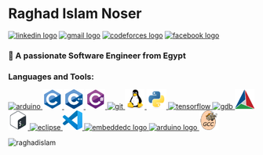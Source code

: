 # Raghad Islam Noser

<div align="left">
<a href="https://www.linkedin.com/in/raghad-islam-a0133825b/" target="blank">
  <img src="https://img.shields.io/static/v1?message=LinkedIn&logo=linkedin&label=&color=0077B5&logoColor=white&labelColor=&style=for-the-badge" height="30" alt="linkedin logo"  /></a>
  
<a href="mailto:Raghad.noser.2003@gmail.com" target="blank">
<img src="https://img.shields.io/static/v1?message=Gmail&logo=gmail&label=&color=CC0000&logoColor=white&labelColor=&style=for-the-badge" height="30" alt="gmail logo" /></a>

<a href="https://codeforces.com/profile/raghad78" target="blank">
<img src="https://img.shields.io/static/v1?message=Codeforces&logo=codeforces&label=&color=FF8C00&logoColor=white&labelColor=&style=for-the-badge" height="30" alt="codeforces logo" /></a>
<a href="https://www.facebook.com/raghad.noser/" target="blank">
<img src="https://img.shields.io/static/v1?message=Facebook&logo=facebook&label=&color=1877F2&logoColor=white&labelColor=&style=for-the-badge" height="30" alt="facebook logo" /></a>
</div>

<h3 align="left">💁 A passionate Software Engineer from Egypt</h3>
</p>

<h3 align="left">Languages and Tools:</h3>
<p align="left">
<a href="https://www.arduino.cc/" target="_blank" rel="noreferrer"> <img src="https://cdn.worldvectorlogo.com/logos/arduino-1.svg" alt="arduino" width="40" height="40"/> </a> 
<a href="https://www.cprogramming.com/" target="_blank" rel="noreferrer"> <img src="https://raw.githubusercontent.com/devicons/devicon/master/icons/c/c-original.svg" alt="c" width="40" height="40"/> </a> 
<a href="https://www.w3schools.com/cpp/" target="_blank" rel="noreferrer"> <img src="https://raw.githubusercontent.com/devicons/devicon/master/icons/cplusplus/cplusplus-original.svg" alt="cplusplus" width="40" height="40"/> </a> 
<a href="https://www.w3schools.com/cs/" target="_blank" rel="noreferrer"> <img src="https://raw.githubusercontent.com/devicons/devicon/master/icons/csharp/csharp-original.svg" alt="csharp" width="40" height="40"/> </a> 
<a href="https://git-scm.com/" target="_blank" rel="noreferrer"> <img src="https://www.vectorlogo.zone/logos/git-scm/git-scm-icon.svg" alt="git" width="40" height="40"/> </a> 
<a href="https://www.linux.org/" target="_blank" rel="noreferrer"> <img src="https://raw.githubusercontent.com/devicons/devicon/master/icons/linux/linux-original.svg" alt="linux" width="40" height="40"/> </a> 
<a href="https://www.python.org" target="_blank" rel="noreferrer"> <img src="https://raw.githubusercontent.com/devicons/devicon/master/icons/python/python-original.svg" alt="python" width="40" height="40"/> </a> 
<a href="https://www.tensorflow.org" target="_blank" rel="noreferrer"> <img src="https://www.vectorlogo.zone/logos/tensorflow/tensorflow-icon.svg" alt="tensorflow" width="40" height="40"/> </a> 
<a href="https://www.gnu.org/software/gdb/" target="_blank" rel="noreferrer"> <img src="https://www.vectorlogo.zone/logos/gnu/gnu-icon.svg" alt="gdb" width="40" height="40"/> </a> 
<a href="https://cmake.org/" target="_blank" rel="noreferrer"> <img src="https://raw.githubusercontent.com/devicons/devicon/master/icons/cmake/cmake-original.svg" alt="cmake" width="40" height="40"/> </a> 
<a href="https://www.gnu.org/software/bash/" target="_blank" rel="noreferrer"> <img src="https://raw.githubusercontent.com/devicons/devicon/master/icons/bash/bash-original.svg" alt="bash" width="40" height="40"/> </a> 
<a href="https://www.eclipse.org/" target="_blank" rel="noreferrer"> <img src="https://www.vectorlogo.zone/logos/eclipse/eclipse-icon.svg" alt="eclipse" width="40" height="40"/> </a> 
<a href="https://code.visualstudio.com/" target="_blank" rel="noreferrer"> 
  <img src="https://raw.githubusercontent.com/devicons/devicon/master/icons/vscode/vscode-original.svg" alt="vscode" width="40" height="40"/> 

  <img src="https://cdn.jsdelivr.net/gh/devicons/devicon/icons/embeddedc/embeddedc-original.svg" height="40" alt="embeddedc logo"  />
  <img src="https://cdn.jsdelivr.net/gh/devicons/devicon/icons/arduino/arduino-original.svg" height="40" alt="arduino logo"  />

</a> 
<a href="https://gcc.gnu.org/" target="_blank" rel="noreferrer"> 
  <img src="https://raw.githubusercontent.com/devicons/devicon/master/icons/gcc/gcc-original.svg" alt="gcc" width="40" height="40"/> 
</a>

</p>

<div align="left">
<img src="https://github-readme-stats.vercel.app/api/top-langs?username=raghadislam&show_icons=true&locale=en&theme=dracula&layout=compact" alt="raghadislam" />


